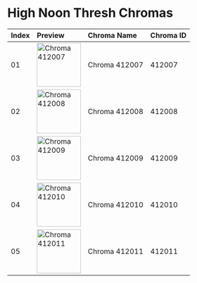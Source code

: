 # High Noon Thresh Chromas

| Index | Preview | Chroma Name | Chroma ID |
|:---|:---|:---|:---|
| 01 | <img src='https://raw.communitydragon.org/latest/plugins/rcp-be-lol-game-data/global/default/v1/champion-chroma-images/412/412007.png' alt='Chroma 412007' width='100'> | Chroma 412007 | 412007 |
| 02 | <img src='https://raw.communitydragon.org/latest/plugins/rcp-be-lol-game-data/global/default/v1/champion-chroma-images/412/412008.png' alt='Chroma 412008' width='100'> | Chroma 412008 | 412008 |
| 03 | <img src='https://raw.communitydragon.org/latest/plugins/rcp-be-lol-game-data/global/default/v1/champion-chroma-images/412/412009.png' alt='Chroma 412009' width='100'> | Chroma 412009 | 412009 |
| 04 | <img src='https://raw.communitydragon.org/latest/plugins/rcp-be-lol-game-data/global/default/v1/champion-chroma-images/412/412010.png' alt='Chroma 412010' width='100'> | Chroma 412010 | 412010 |
| 05 | <img src='https://raw.communitydragon.org/latest/plugins/rcp-be-lol-game-data/global/default/v1/champion-chroma-images/412/412011.png' alt='Chroma 412011' width='100'> | Chroma 412011 | 412011 |

